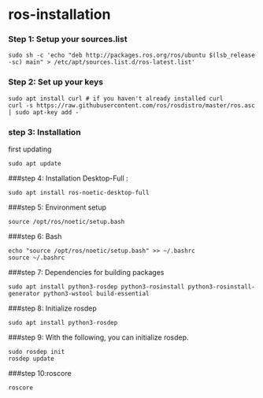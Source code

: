 # ros-installation
### Step 1: Setup your sources.list
```
sudo sh -c 'echo "deb http://packages.ros.org/ros/ubuntu $(lsb_release -sc) main" > /etc/apt/sources.list.d/ros-latest.list'
```
### Step 2: Set up your keys
```
sudo apt install curl # if you haven't already installed curl
curl -s https://raw.githubusercontent.com/ros/rosdistro/master/ros.asc | sudo apt-key add -
```


### step 3: Installation
first updating 
``` 
sudo apt update
```

###step 4: Installation Desktop-Full :
```
sudo apt install ros-noetic-desktop-full
```

###step 5: Environment setup

```
source /opt/ros/noetic/setup.bash
```
###step 6: Bash

```
echo "source /opt/ros/noetic/setup.bash" >> ~/.bashrc
source ~/.bashrc
```

###step 7:  Dependencies for building packages
```
sudo apt install python3-rosdep python3-rosinstall python3-rosinstall-generator python3-wstool build-essential
```

###step 8:  Initialize rosdep

```
sudo apt install python3-rosdep
```
###step 9:  With the following, you can initialize rosdep.


```
sudo rosdep init
rosdep update
```



###step 10:roscore

```
roscore
```


